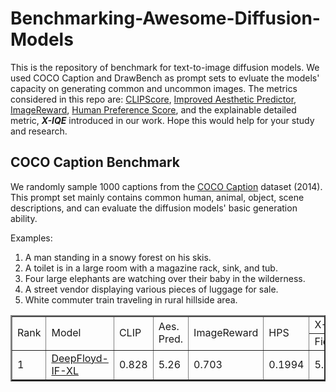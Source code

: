 # Benchmarking-Awesome-Diffusion-Models
This is the repository of benchmark for text-to-image diffusion models. We used COCO Caption and DrawBench as prompt sets to evluate the models' capacity on generating common and uncommon images. The metrics considered in this repo are: [CLIPScore](https://github.com/jmhessel/clipscore), [Improved Aesthetic Predictor](https://github.com/christophschuhmann/improved-aesthetic-predictor), [ImageReward](https://github.com/THUDM/ImageReward), [Human Preference Score](https://tgxs002.github.io/align_sd_web/), and the explainable detailed metric, ***X-IQE*** introduced in our work. Hope this would help for your study and research.

## COCO Caption Benchmark

We randomly sample 1000 captions from the [COCO Caption](https://github.com/tylin/coco-caption) dataset (2014). This prompt set mainly contains common human, animal, object, scene descriptions, and can evaluate the diffusion models' basic generation ability.

Examples:
1. A man standing in a snowy forest on his skis.
2. A toilet is in a large room with a magazine rack, sink, and tub.
3. Four large elephants are watching over their baby in the wilderness.
4. A street vendor displaying various pieces of luggage for sale.
5. White commuter train traveling in rural hillside area.

<table border="2" >
	<tr >
		<td rowspan="2">Rank</td>
    <td rowspan="2">Model</td>
    <td rowspan="2">CLIP</td>
    <td rowspan="2">Aes. Pred.</td>
    <td rowspan="2">ImageReward</td>
    <td rowspan="2">HPS</td>
		<td colspan="4">X-IQE</td>
	</tr>
	<tr >
		<td>Fidelity</td>
    <td>Alignment</td>
    <td>Aesthetics</td>
    <td>Overall</td>
	</tr>
  <tr >
		<td>1</td>
    <td><a href="https://huggingface.co/DeepFloyd/IF-I-XL-v1.0">DeepFloyd-IF-XL</a></td>
    <td>0.828</td>        
    <td>5.26</td>
    <td>0.703</td>
    <td>0.1994</td>
    <td>5.55</td>
    <td>3.52</td>
    <td>5.79</td>
    <td>14.86</td>
	</tr>
</table>
